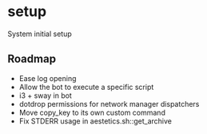 # setup
System initial setup

## Roadmap
- Ease log opening
- Allow the bot to execute a specific script
- i3 + sway in bot
- dotdrop permissions for network manager dispatchers
- Move copy_key to its own custom command
- Fix STDERR usage in aestetics.sh::get_archive
